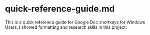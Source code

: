 # quick-reference-guide.md
This is a quick reference guide for Google Doc shortkeys for Windows Users. I showed formatting and research skills in this project.
